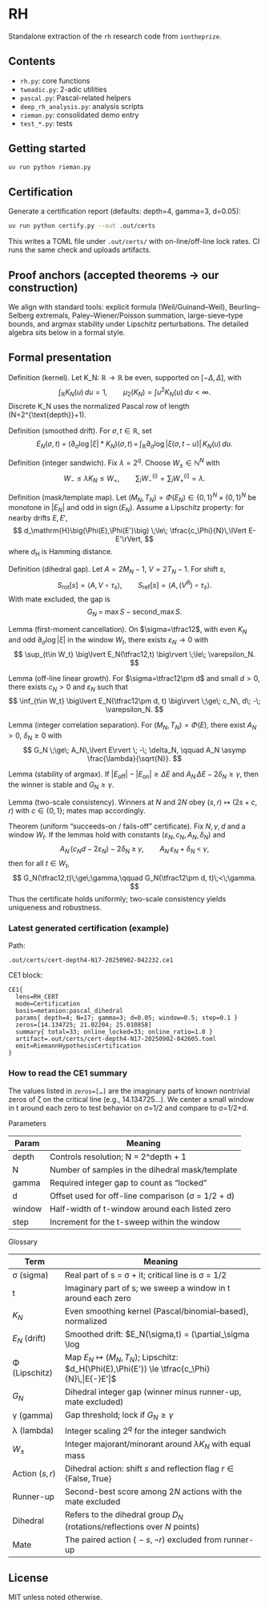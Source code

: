 # RH

Standalone extraction of the `rh` research code from `iontheprize`.

## Contents
- `rh.py`: core functions
- `twoadic.py`: 2-adic utilities
- `pascal.py`: Pascal-related helpers
- `deep_rh_analysis.py`: analysis scripts
- `rieman.py`: consolidated demo entry
- `test_*.py`: tests

## Getting started

```bash
uv run python rieman.py
```

## Certification

Generate a certification report (defaults: depth=4, gamma=3, d=0.05):

```bash
uv run python certify.py --out .out/certs
```

This writes a TOML file under `.out/certs/` with on-line/off-line lock rates. CI runs the same check and uploads artifacts.

## Proof anchors (accepted theorems → our construction)

We align with standard tools: explicit formula (Weil/Guinand–Weil), Beurling–Selberg extremals, Paley–Wiener/Poisson summation, large-sieve–type bounds, and argmax stability under Lipschitz perturbations. The detailed algebra sits below in a formal style.

## Formal presentation

Definition (kernel).
Let K_N: $\mathbb{R}\to\mathbb{R}$ be even, supported on $[{-}\Delta,\Delta]$, with
$$ \int_{\mathbb{R}} K_N(u)\,du = 1,\qquad \mu_2(K_N) = \int u^2 K_N(u)\,du < \infty. $$
Discrete K_N uses the normalized Pascal row of length \(N=2^{\text{depth}}+1\).

Definition (smoothed drift).
For $\sigma,t\in\mathbb{R}$, set
$$ E_N(\sigma,t) \;=\; (\partial_\sigma \log\lvert \xi\rvert * K_N)(\sigma,t)
   \,=\, \int_{\mathbb{R}} \partial_\sigma \log\lvert \xi(\sigma,t-u)\rvert\, K_N(u)\,du. $$

Definition (integer sandwich).
Fix $\lambda=2^q$. Choose $W_\pm\in\mathbb{N}^N$ with
$$ W_- \le \lambda K_N \le W_+, \qquad \sum_i W_-^{(i)} = \sum_i W_+^{(i)} = \lambda. $$

Definition (mask/template map).
Let $(M_N,T_N)=\Phi(E_N)\in\{0,1\}^N\times\{0,1\}^N$ be monotone in $|E_N|$ and odd in $\operatorname{sign}(E_N)$. Assume a Lipschitz property: for nearby drifts $E,E'$, 
$$ d_\mathrm{H}\big(\Phi(E),\Phi(E')\big) \;\le\; \tfrac{c_\Phi}{N}\,\lVert E-E'\rVert, $$
where $d_\mathrm{H}$ is Hamming distance.

Definition (dihedral gap).
Let $A=2M_N{-}1$, $V=2T_N{-}1$. For shift $s$,
$$ S_\mathrm{rot}[s]=\langle A, V\circ\tau_s\rangle,\qquad S_\mathrm{ref}[s]=\langle A, (V^R)\circ\tau_s\rangle. $$
With mate excluded, the gap is
$$ G_N\;=\; \max S\; -\; \operatorname{second\_max} S. $$

Lemma (first-moment cancellation).
On $\sigma=\tfrac12$, with even $K_N$ and odd $\partial_\sigma\log|\xi|$ in the window $W_t$, there exists $\varepsilon_N\to0$ with
$$ \sup_{t\in W_t} \big\lvert E_N(\tfrac12,t) \big\rvert \;\le\; \varepsilon_N. $$

Lemma (off-line linear growth).
For $\sigma=\tfrac12\pm d$ and small $d>0$, there exists $c_N>0$ and $\varepsilon_N$ such that
$$ \inf_{t\in W_t} \big\lvert E_N(\tfrac12\pm d, t) \big\rvert \;\ge\; c_N\, d\; -\; \varepsilon_N. $$

Lemma (integer correlation separation).
For $(M_N,T_N)=\Phi(E)$, there exist $A_N>0$, $\delta_N\ge0$ with
$$ G_N \;\ge\; A_N\,\lvert E\rvert \; -\; \delta_N, \qquad A_N \asymp \frac{\lambda}{\sqrt{N}}. $$

Lemma (stability of argmax).
If $|E_\mathrm{off}|-|E_\mathrm{on}|\ge \Delta E$ and $A_N\,\Delta E - 2\delta_N \ge \gamma$, then the winner is stable and $G_N\ge\gamma$.

Lemma (two-scale consistency).
Winners at $N$ and $2N$ obey $(s,r)\mapsto(2s{+}c, r)$ with $c\in\{0,1\}$; mates map accordingly.

Theorem (uniform “succeeds-on / fails-off” certificate).
Fix $N,\gamma,d$ and a window $W_t$. If the lemmas hold with constants $(\varepsilon_N,c_N, A_N,\delta_N)$ and
$$ A_N\,(c_N d - 2\varepsilon_N) - 2\delta_N \;\ge\; \gamma,\qquad A_N\,\varepsilon_N + \delta_N \;<\; \gamma, $$
then for all $t\in W_t$,
$$ G_N(\tfrac12,t)\;\ge\;\gamma,\qquad G_N(\tfrac12\pm d, t)\;<\;\gamma. $$
Thus the certificate holds uniformly; two-scale consistency yields uniqueness and robustness.

### Latest generated certification (example)

Path:

```
.out/certs/cert-depth4-N17-20250902-042232.ce1
```

CE1 block:

```
CE1{
  lens=RH_CERT
  mode=Certification
  basis=metanion:pascal_dihedral
  params{ depth=4; N=17; gamma=3; d=0.05; window=0.5; step=0.1 }
  zeros=[14.134725; 21.02204; 25.010858]
  summary{ total=33; online_locked=33; online_ratio=1.0 }
  artifact=.out/certs/cert-depth4-N17-20250902-042605.toml
  emit=RiemannHypothesisCertification
}
```

### How to read the CE1 summary

The values listed in `zeros=[…]` are the imaginary parts of known nontrivial zeros of ζ on the critical line (e.g., 14.134725…). We center a small window in t around each zero to test behavior on σ=1/2 and compare to σ=1/2+d.

Parameters

| Param | Meaning |
| --- | --- |
| depth | Controls resolution; N = 2^depth + 1 |
| N | Number of samples in the dihedral mask/template |
| gamma | Required integer gap to count as “locked” |
| d | Offset used for off-line comparison (σ = 1/2 + d) |
| window | Half-width of t-window around each listed zero |
| step | Increment for the t-sweep within the window |

Glossary

| Term | Meaning |
| --- | --- |
| σ (sigma) | Real part of s = σ + it; critical line is σ = 1/2 |
| t | Imaginary part of s; we sweep a window in t around each zero |
| $K_N$ | Even smoothing kernel (Pascal/binomial–based), normalized |
| $E_N$ (drift) | Smoothed drift: $E_N(\sigma,t) = (\partial_\sigma \log|\xi| * K_N)(\sigma,t)$ |
| Φ (Lipschitz) | Map $E_N \mapsto (M_N,T_N)$; Lipschitz: $d_H(\Phi(E),\Phi(E')) \le \tfrac{c_\Phi}{N}\,\|E{-}E'\|$ |
| $G_N$ | Dihedral integer gap (winner minus runner-up, mate excluded) |
| γ (gamma) | Gap threshold; lock if $G_N \ge \gamma$ |
| λ (lambda) | Integer scaling $2^q$ for the integer sandwich |
| $W_\pm$ | Integer majorant/minorant around $\lambda K_N$ with equal mass |
| Action $(s,r)$ | Dihedral action: shift $s$ and reflection flag $r\in\{\mathrm{False},\mathrm{True}\}$ |
| Runner-up | Second-best score among $2N$ actions with the mate excluded |
| Dihedral | Refers to the dihedral group $D_N$ (rotations/reflections over $N$ points) |
| Mate | The paired action $(\!-s, \neg r)$ excluded from runner-up |

## License
MIT unless noted otherwise.

